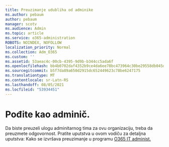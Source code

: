 ```yaml
---
title: Preuzimanje udubliha od adminike
ms.author: pebaum
author: pebaum
manager: scotv
ms.audience: Admin
ms.topic: article
ms.service: o365-administration
ROBOTS: NOINDEX, NOFOLLOW
localization_priority: Normal
ms.collection: Adm_O365
ms.custom: ''
ms.assetid: 53aeac4c-00cb-4395-9d9b-b344cc5ada6f
ms.openlocfilehash: bb4b0702daf4352b9ce4da6ee78bc473964c30be29558db045d53821f6b035fe
ms.sourcegitcommit: b5f7da89a650d2915dc652449623c78be6247175
ms.translationtype: MT
ms.contentlocale: sr-Latn-RS
ms.lasthandoff: 08/05/2021
ms.locfileid: "53934451"
---
```

# <a name="become-an-admin"></a>Pođite kao adminič.

Da biste preuzeli ulogu adminitarnog tima za ovu organizaciju, treba da preuzmete odgovornost. Pratite uputstva u ovom vodiču za detaljna uputstva: Kako se izvršava preuzimanje u programu [O365 IT administ.](https://powerbi.microsoft.com/pt-pt/blog/how-to-perform-an-it-admin-takeover-with-o365/)
